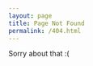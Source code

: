 ```yaml
---
layout: page
title: Page Not Found
permalink: /404.html
---
```


Sorry about that :(

<p id="reroute-suggestions"></p>

<script>
    var url      = window.location.href.split("/");
    var new_url  = null;
    var reroutes = {
        'ASL-LEX': 'asl-lex',
        'AdaptiveHuffmanCoding': 'adaptive-huffman',
        'CensorMachine': 'censor-machine',
        'JumboAdvisor': 'jumbo-advisor',
        'RodRego': 'rodrego',
        'UltimateConvexHull': 'ultimate-convex-hull',
    }

    // if a bad blog url (without leading /blog/), add this reroute
    if ((+url[3] >= 2014 && +url[3] <= 2025) &&
        (+url[4] >= 1    && +url[4] <= 12)   &&
        (+url[5] >= 1    && +url[5] <= 31)) {
        new_url = '/blog/' + url[3] + '/' + url[4] + '/' + url[5] + '/' + url[6];   
    } 

    // old routes for story-time and vinyl pages
    else if (url[3] === 'projects' && url[4] === 'story-time') {
        new_url = '/music/story-time/';
    } else if (url[3] === 'projects' && url[4] === 'music' && (url[5] === 'vinyl' || url[5] === 'story-time')) {
        new_url = '/music/' + url[5] + '/';
    }

    // everything else
    else if (reroutes[url[3]]) {
        new_url = '/' + reroutes[url[3]] + '/';
    }

    if (new_url) $('#reroute-suggestions').html('However, based on the URL you were trying to access, you might consider trying <a href="' + new_url + '">this alternate link</a>.');
</script>
